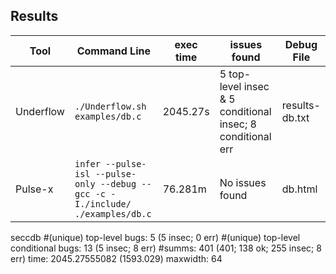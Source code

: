## Results

|Tool|Command Line|exec time|issues found|Debug File|
|----------------|-------------------------------|-----------------------------|---------------------------|------|
|Underflow|`./Underflow.sh examples/db.c`|2045.27s|5 top-level insec & 5 conditional insec; 8 conditional err |results-db.txt|
|Pulse-x|`infer --pulse-isl --pulse-only --debug -- gcc -c -I./include/ ./examples/db.c`|76.281m|No issues found|db.html|






seccdb
  #(unique) top-level bugs:
    5 (5 insec; 0 err)
  #(unique) top-level conditional bugs:
    13 (5 insec; 8 err)
  #summs:
    401 (401; 138 ok; 255 insec; 8 err)
  time: 
    2045.27555082 (1593.029)
   maxwidth: 64

